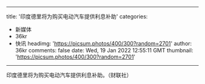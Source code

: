 
---
title: '印度德里将为购买电动汽车提供利息补助'
categories: 
 - 新媒体
 - 36kr
 - 快讯
headimg: 'https://picsum.photos/400/300?random=2701'
author: 36kr
comments: false
date: Wed, 19 Jan 2022 12:55:11 GMT
thumbnail: 'https://picsum.photos/400/300?random=2701'
---

<div>   
印度德里将为购买电动汽车提供利息补助。（财联社）  
</div>
            